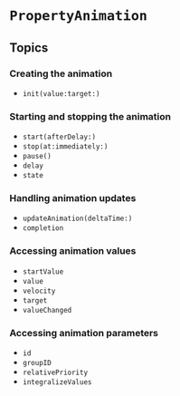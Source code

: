 # ``PropertyAnimation``

## Topics

### Creating the animation

- ``init(value:target:)``

### Starting and stopping the animation

- ``start(afterDelay:)``
- ``stop(at:immediately:)``
- ``pause()``
- ``delay``
- ``state``

### Handling animation updates

- ``updateAnimation(deltaTime:)``
- ``completion``

### Accessing animation values

- ``startValue``
- ``value``
- ``velocity``
- ``target``
- ``valueChanged``

### Accessing animation parameters

- ``id``
- ``groupID``
- ``relativePriority``
- ``integralizeValues``


